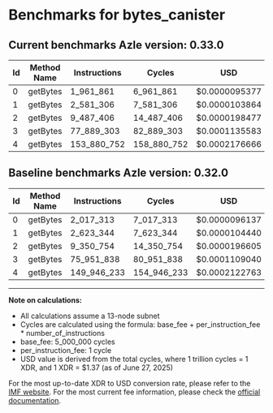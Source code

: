 # Benchmarks for bytes_canister

## Current benchmarks Azle version: 0.33.0

| Id  | Method Name | Instructions | Cycles      | USD           | USD/Million Calls | Change                              |
| --- | ----------- | ------------ | ----------- | ------------- | ----------------- | ----------------------------------- |
| 0   | getBytes    | 1_961_861    | 6_961_861   | $0.0000095377 | $9.53             | <font color="green">-55_452</font>  |
| 1   | getBytes    | 2_581_306    | 7_581_306   | $0.0000103864 | $10.38            | <font color="green">-42_038</font>  |
| 2   | getBytes    | 9_487_406    | 14_487_406  | $0.0000198477 | $19.84            | <font color="red">+136_652</font>   |
| 3   | getBytes    | 77_889_303   | 82_889_303  | $0.0001135583 | $113.55           | <font color="red">+1_937_465</font> |
| 4   | getBytes    | 153_880_752  | 158_880_752 | $0.0002176666 | $217.66           | <font color="red">+3_934_519</font> |

## Baseline benchmarks Azle version: 0.32.0

| Id  | Method Name | Instructions | Cycles      | USD           | USD/Million Calls |
| --- | ----------- | ------------ | ----------- | ------------- | ----------------- |
| 0   | getBytes    | 2_017_313    | 7_017_313   | $0.0000096137 | $9.61             |
| 1   | getBytes    | 2_623_344    | 7_623_344   | $0.0000104440 | $10.44            |
| 2   | getBytes    | 9_350_754    | 14_350_754  | $0.0000196605 | $19.66            |
| 3   | getBytes    | 75_951_838   | 80_951_838  | $0.0001109040 | $110.90           |
| 4   | getBytes    | 149_946_233  | 154_946_233 | $0.0002122763 | $212.27           |

---

**Note on calculations:**

- All calculations assume a 13-node subnet
- Cycles are calculated using the formula: base_fee + per_instruction_fee \* number_of_instructions
- base_fee: 5_000_000 cycles
- per_instruction_fee: 1 cycle
- USD value is derived from the total cycles, where 1 trillion cycles = 1 XDR, and 1 XDR = $1.37 (as of June 27, 2025)

For the most up-to-date XDR to USD conversion rate, please refer to the [IMF website](https://www.imf.org/external/np/fin/data/rms_sdrv.aspx).
For the most current fee information, please check the [official documentation](https://internetcomputer.org/docs/references/cycles-cost-formulas).

